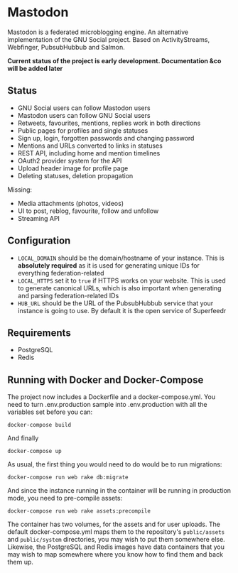 Mastodon
========

Mastodon is a federated microblogging engine. An alternative implementation of the GNU Social project. Based on ActivityStreams, Webfinger, PubsubHubbub and Salmon.

**Current status of the project is early development. Documentation &co will be added later**

## Status

- GNU Social users can follow Mastodon users
- Mastodon users can follow GNU Social users
- Retweets, favourites, mentions, replies work in both directions
- Public pages for profiles and single statuses
- Sign up, login, forgotten passwords and changing password
- Mentions and URLs converted to links in statuses
- REST API, including home and mention timelines
- OAuth2 provider system for the API
- Upload header image for profile page
- Deleting statuses, deletion propagation

Missing:

- Media attachments (photos, videos)
- UI to post, reblog, favourite, follow and unfollow
- Streaming API

## Configuration

- `LOCAL_DOMAIN` should be the domain/hostname of your instance. This is **absolutely required** as it is used for generating unique IDs for everything federation-related
- `LOCAL_HTTPS` set it to `true` if HTTPS works on your website. This is used to generate canonical URLs, which is also important when generating and parsing federation-related IDs
- `HUB_URL` should be the URL of the PubsubHubbub service that your instance is going to use. By default it is the open service of Superfeedr

## Requirements

- PostgreSQL
- Redis

## Running with Docker and Docker-Compose

The project now includes a Dockerfile and a docker-compose.yml. You need to turn .env.production sample into .env.production with all the variables set before you can:

    docker-compose build

And finally

    docker-compose up

As usual, the first thing you would need to do would be to run migrations:

    docker-compose run web rake db:migrate

And since the instance running in the container will be running in production mode, you need to pre-compile assets:

    docker-compose run web rake assets:precompile

The container has two volumes, for the assets and for user uploads. The default docker-compose.yml maps them to the repository's `public/assets` and `public/system` directories, you may wish to put them somewhere else. Likewise, the PostgreSQL and Redis images have data containers that you may wish to map somewhere where you know how to find them and back them up.
